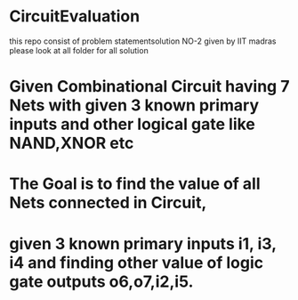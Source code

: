 # CircuitEvaluation
this repo consist of problem statementsolution NO-2 given by IIT madras
please look at all folder for all solution 
# Given Combinational Circuit having 7 Nets with given 3 known primary inputs and other logical gate like NAND,XNOR etc
# The Goal is to find the value of all Nets connected in Circuit,
# given 3 known primary inputs i1, i3, i4 and finding other value of logic gate outputs o6,o7,i2,i5. 

